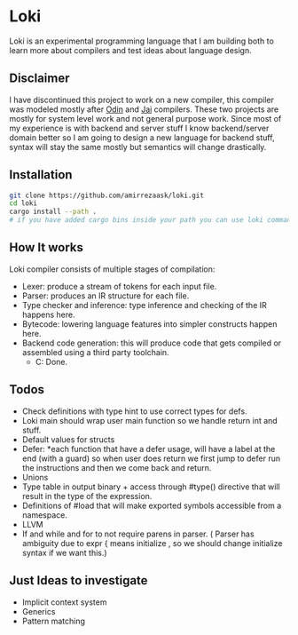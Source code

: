 # Loki

Loki is an experimental programming language that I am building both to learn more about compilers and test ideas about language design.

## Disclaimer

I have discontinued this project to work on a new compiler, this compiler was modeled mostly after [Odin](https://github.com/odin-lang/odin) and [Jai](https://inductive.no/jai/) compilers. These two projects are mostly for system level work and not
general purpose work. Since most of my experience is with backend and server stuff I know backend/server domain better so I am going to design a new language for backend stuff, syntax will stay the same mostly but semantics will change drastically.

## Installation

```bash
git clone https://github.com/amirrezaask/loki.git
cd loki
cargo install --path .
# if you have added cargo bins inside your path you can use loki command.
```

## How It works

Loki compiler consists of multiple stages of compilation:

- Lexer: produce a stream of tokens for each input file.
- Parser: produces an IR structure for each file.
- Type checker and inference: type inference and checking of the IR happens here.
- Bytecode: lowering language features into simpler constructs happen here.
- Backend code generation: this will produce code that gets compiled or assembled using a third party toolchain.
  * C: Done.

## Todos

- Check definitions with type hint to use correct types for defs.
- Loki main should wrap user main function so we handle return int and stuff.
- Default values for structs
- Defer: *each function that have a defer usage, will have a label at the end (with a guard) so when user does return we first jump to defer run the instructions and then we come back and return.
- Unions
- Type table in output binary + access through #type() directive that will result in the type of the expression.
- Definitions of #load that will make exported symbols accessible from a namespace.
- LLVM
- If and while and for to not require parens in parser. ( Parser has ambiguity due to expr { means initialize , so we should change initialize syntax if we want this.)


## Just Ideas to investigate
- Implicit context system
- Generics
- Pattern matching
